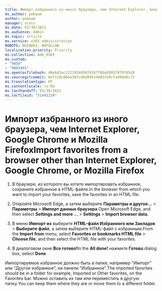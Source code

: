 ```yaml
---
title: Импорт избранного из иного браузера, чем Internet Explorer, Google Chrome и Mozilla Firefox
ms.author: pebaum
author: pebaum
manager: scotv
ms.date: 03/30/2021
ms.audience: Admin
ms.topic: article
ms.service: o365-administration
ROBOTS: NOINDEX, NOFOLLOW
localization_priority: Priority
ms.collection: Adm_O365
ms.custom:
- "9450"
- "9005491"
ms.openlocfilehash: 48e6d5ac22278544587d167f8bdd9957079f85d8
ms.sourcegitcommit: bef118c00aa397cd6d8941d403fe9cfa49dd8c73
ms.translationtype: HT
ms.contentlocale: ru-RU
ms.lasthandoff: 03/30/2021
ms.locfileid: "51441234"
---
```

# <a name="import-favorites-from-a-browser-other-than-internet-explorer-google-chrome-or-mozilla-firefox"></a><span data-ttu-id="cfd5c-102">Импорт избранного из иного браузера, чем Internet Explorer, Google Chrome и Mozilla Firefox</span><span class="sxs-lookup"><span data-stu-id="cfd5c-102">Import favorites from a browser other than Internet Explorer, Google Chrome, or Mozilla Firefox</span></span>

1. <span data-ttu-id="cfd5c-103">В браузере, из которого вы хотите импортировать избранное, сохраните избранное в HTML-файле.</span><span class="sxs-lookup"><span data-stu-id="cfd5c-103">In the browser from which you want to import your favorites, save the favorites in an HTML file.</span></span>

1. <span data-ttu-id="cfd5c-104">Откройте Microsoft Edge, а затем выберите **Параметры и другое...** > **Параметры** > **Импорт данных браузера**.</span><span class="sxs-lookup"><span data-stu-id="cfd5c-104">Open Microsoft Edge, and then select **Settings and more ...** > **Settings** > **Import browser data**.</span></span>

1. <span data-ttu-id="cfd5c-105">В меню **Импорт из** выберите **HTML-файл Избранного или Закладок** > **Выберите файл**, а затем выберите HTML-файл с избранным.</span><span class="sxs-lookup"><span data-stu-id="cfd5c-105">From the **Import from** menu, select **Favorites or bookmarks HTML file** > **Choose file**, and then select the HTML file with your favorites.</span></span>

1. <span data-ttu-id="cfd5c-106">В диалоговом окне **Все готово!**</span><span class="sxs-lookup"><span data-stu-id="cfd5c-106">In the **All done!**</span></span> <span data-ttu-id="cfd5c-107">нажмите **Готово**.</span><span class="sxs-lookup"><span data-stu-id="cfd5c-107">dialog box, select **Done**.</span></span>

<span data-ttu-id="cfd5c-108">Импортируемое избранное должно быть в папке, например "Импорт" или "Другое избранное", на панели "Избранное".</span><span class="sxs-lookup"><span data-stu-id="cfd5c-108">The imported favorites should be in a folder for example, Imported or Other favorites, on the Favorites bar.</span></span> <span data-ttu-id="cfd5c-109">Можно оставить их там или переместить в другую папку.</span><span class="sxs-lookup"><span data-stu-id="cfd5c-109">You can keep them where they are or move them to a different folder.</span></span>